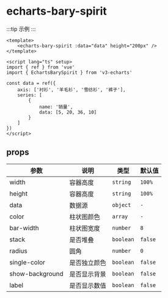<script lang="ts" setup>
import EchartsBarySpirit from '@/echarts/bary/echarts-bary-spirit.vue'
</script>

# echarts-bary-spirit

:::tip 示例
<echarts-bary-spirit />
:::

```vue
<template>
    <echarts-bary-spirit :data="data" height="200px" />
</template>

<script lang="ts" setup>
import { ref } from 'vue'
import { EchartsBarySpirit } from 'v3-echarts'

const data = ref({
    axis: ['衬衫', '羊毛衫', '雪纺衫', '裤子'],
    series: [
        {
            name: '销量',
            data: [5, 20, 36, 10]
        }
    ]
})
</script>
```

## props

| 参数            | 说明         | 类型      | 默认值  |
| --------------- | ------------ | --------- | ------- |
| width           | 容器高度     | `string`  | `100%`  |
| height          | 容器高度     | `string`  | `100%`  |
| data            | 数据源       | `object`  | `-`     |
| color           | 柱状图颜色   | `array`   | `-`     |
| bar-width       | 柱状图宽度   | `number`  | `8`     |
| stack           | 是否堆叠     | `boolean` | `false` |
| radius          | 圆角         | `number`  | `0`     |
| single-color    | 是否独立颜色 | `boolean` | `false` |
| show-background | 是否显示背景 | `boolean` | `false` |
| label           | 是否显示数值 | `boolean` | `false` |
